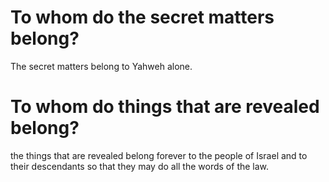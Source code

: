 # To whom do the secret matters belong?

The secret matters belong to Yahweh alone.

# To whom do things that are revealed belong?

the things that are revealed belong forever to the people of Israel and to their descendants so that they may do all the words of the law.
